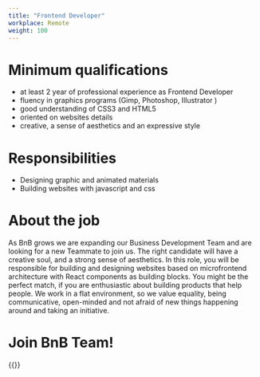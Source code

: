 ```yaml
---
title: "Frontend Developer"
workplace: Remote
weight: 100
---
```


# Minimum qualifications

* at least 2 year of professional experience as Frontend Developer
* fluency in graphics programs (Gimp, Photoshop, Illustrator )
* good understanding of CSS3 and HTML5
* oriented on websites details
* creative, a sense of aesthetics and an expressive style

# Responsibilities

* Designing graphic and animated materials
* Building websites with javascript and css


# About the job

As BnB grows we are expanding our Business Development Team and are looking for a new Teammate to join us. The right candidate will have a creative soul, and a strong sense of aesthetics.
In this role, you will be responsible for building and designing websites based on microfrontend architecture with React components as building blocks. You might be the perfect match, if you are enthusiastic about building products that help people.
We work in a flat environment, so we value equality, being communicative, open-minded and not afraid of new things happening around and taking an initiative.


# Join BnB Team!

{{<disclaimer>}}

